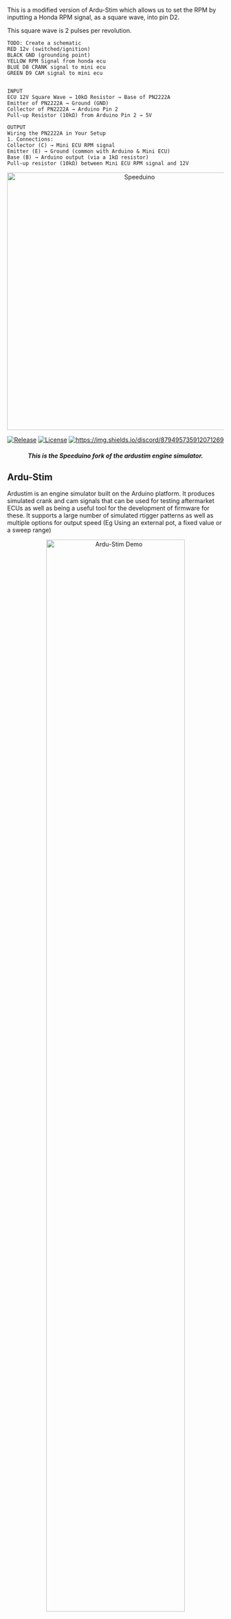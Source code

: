 This is a modified version of Ardu-Stim which allows us to set the RPM by inputting a Honda RPM signal, as a square wave, into pin D2.

This square wave is 2 pulses per revolution.
```
TODO: Create a schematic
RED 12v (switched/ignition)
BLACK GND (grounding point)
YELLOW RPM Signal from honda ecu
BLUE D8 CRANK signal to mini ecu
GREEN D9 CAM signal to mini ecu


INPUT
ECU 12V Square Wave → 10kΩ Resistor → Base of PN2222A
Emitter of PN2222A → Ground (GND)
Collector of PN2222A → Arduino Pin 2
Pull-up Resistor (10kΩ) from Arduino Pin 2 → 5V

OUTPUT
Wiring the PN2222A in Your Setup
1. Connections:
Collector (C) → Mini ECU RPM signal
Emitter (E) → Ground (common with Arduino & Mini ECU)
Base (B) → Arduino output (via a 1kΩ resistor)
Pull-up resistor (10kΩ) between Mini ECU RPM signal and 12V
```

<div align="center">

<img src="https://github.com/speeduino/wiki.js/raw/master/img/Speeduino%20logo_med.png" alt="Speeduino" width="600" />

[![Release](https://img.shields.io/github/release/speeduino/Ardu-Stim.svg)](https://github.com/speeduino/Ardu-Stim/releases/latest)
[![License](https://img.shields.io/badge/license-GPLv3-blue.svg)](https://github.com/speeduino/Ardu-Stim/blob/master/LICENSE)
[![https://img.shields.io/discord/879495735912071269 ](https://img.shields.io/discord/879495735912071269?label=Discord&logo=Discord)](https://discord.gg/YWCEexaNDe)

##### This is the Speeduino fork of the ardustim engine simulator.
</div>

## Ardu-Stim

Ardustim is an engine simulator built on the Arduino platform. It produces simulated crank and cam signals that can be used for testing aftermarket ECUs as well as being a useful tool for the development of firmware for these. It supports a large number of simulated rtigger patterns as well as multiple options for output speed (Eg Using an external pot, a fixed value or a sweep range)

<div align="center"><img src="https://github.com/speeduino/Ardu-Stim/raw/master/docs/demo.gif" alt="Ardu-Stim Demo" width="80%" /></div>

This version is a fork of the original by David Andruczyk [https://gitlab.com/libreems-suite/ardu-stim](https://gitlab.com/libreems-suite/ardu-stim) and is intended to provide a more modern, cross platform GUI as well as continued expansion of the trigger pattern library. It was primarily developed for use by the Speeduino community, but can be utilised for testing virtually any aftermarket ECU system

It is designed to run on an Arduino Nano, but will also work with Arduino Uno and Mega boards. 

## Wiring

- **Arduino Nano or Uno**
  - pin `8` will provide the `crank` or primary wheel signal
  - pin `9` will provide the `cam` or secondary wheel signal
  - Pin `10` will provide a `2nd cam` or tertiary wheel signal. This is for simulating some dual cam patterns
- **Arduino Mega**
  - pin `53` will provide the `crank` or primary wheel signal
  - pin `52` will provide the `cam` or secondary wheel signal
  - Pin `51` will provide a `2nd cam` or tertiary wheel signal. This is for simulating some dual cam patterns

Example for `Arduino Nano` connected to `Speeduino v0.4` ECU:

<div align="center"><img src="https://github.com/speeduino/Ardu-Stim/raw/master/docs/nano-v0.4-wiring.png" alt="Ardu-Stim Wiring" width="80%" /></div>

### RPM Potentiometer

An optional potentiometer can be added to control the RPM value (With the relevant RPM mode selected). This should be connect to pin A0 if in use. 

## Installing and Using

Ardu-Stim is distributed as a ready-to-run binary for Windows, Mac (Intel and Arm) and linux (AppImage) so no installation is required. Simply down the latest release (https://github.com/speeduino/Ardu-Stim/releases/latest) and 

### First time Connection
The first time you connect Ardu-Stim to an Arduino Nano board, you need to upload the included firmware to it. Plug the Nano into your PC and then select the port from the list. Press the upload firmware button and wait for this to complete

<div align="center"><img src="https://github.com/speeduino/Ardu-Stim/raw/master/docs/upload-firmware.png" alt="Ardu-Stim Wiring" width="80%" /></div>

**Note:** This only needs to be performed with a new Arduino Nano or if upgrading from an earlier version. The automated uploading of firmware is ONLY available for Arduino Nano boards. If using another board you will need to manually compile and upload the firmware (Not the GUI)

## Firmware Build

Optionally, the firmware source code can be built in either PlatformIO or the Arduino IDE and does not have any dependencies on 3rd party libraries that were used in the original version of Ardustim (Eg SerialUI)

Simply open the `ardustim` sub-folder in PlatformIO or the Arduino IDE and it should compile without issue.

Intended hardware platform is the Arduino Nano or Uno.

## Installing GUI from Source

### Pre-Requisites

- NPM - https://www.npmjs.com/get-npm
- Python
- Git

### GUI Installation steps

```bash
$ git clone https://github.com/speeduino/Ardu-Stim.git
$ cd Ardu-Stim/UI
$
$ npm install electron-rebuild -g
$ npm install
$ npm start
```
